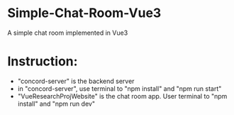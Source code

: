 # Simple-Chat-Room-Vue3
A simple chat room implemented in Vue3

# Instruction:
- "concord-server" is the backend server<br>
- in "concord-server", use terminal to "npm install" and "npm run start"<br>
- "VueResearchProjWebsite" is the chat room app. User terminal to "npm install" and "npm run dev"<br>
